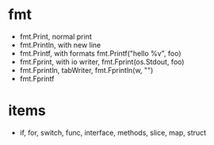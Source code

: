 # fmt
- fmt.Print, normal print
- fmt.Println, with new line
- fmt.Printf, with formats fmt.Printf("hello %v", foo)
- fmt.Fprint, with io writer, fmt.Fprint(os.Stdout, foo)
- fmt.Fprintln, tabWriter, fmt.Fprintln(w, "")
- fmt.Fprintf

# items
- if, for, switch, func, interface, methods, slice, map, struct
